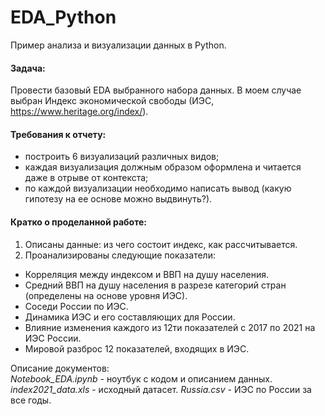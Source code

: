 # EDA_Python  

Пример анализа и визуализации данных в Python.

#### Задача:
Провести базовый EDA выбранного набора данных. В моем случае выбран Индекс экономической свободы (ИЭС, https://www.heritage.org/index/).

#### Требования к отчету:
 - построить 6 визуализаций различных видов;
 - каждая визуализация должным образом оформлена и читается даже в отрыве от контекста;
 - по каждой визуализации необходимо написать вывод (какую гипотезу на ее основе можно выдвинуть?).
 
#### Кратко о проделанной работе:
 1) Описаны данные: из чего состоит индекс, как рассчитывается.
 2) Проанализированы следующие показатели:
  - Корреляция между индексом и ВВП на душу населения.
  - Средний ВВП на душу населения в разрезе категорий стран (определены на основе уровня ИЭС).
  - Соседи России по ИЭС.
  - Динамика ИЭС и его составляющих для России.
  - Влияние изменения каждого из 12ти показателей с 2017 по 2021 на ИЭС России.
  - Мировой разброс 12 показателей, входящих в ИЭС.

Описание документов:  
*Notebook_EDA.ipynb* - ноутбук с кодом и описанием данных.  
*index2021_data.xls* - исходный датасет.
*Russia.csv* - ИЭС по России за все годы.
